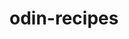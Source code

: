 # odin-recipes

<!--HTML Project - Odin Project

I learned how to setup an HTML boilerplate which is the infrastructure needed to code in HTML. For example, setting the parameters to english and accounting for special symbols through UTF-8. I worked with how to add text. The different header sizes (1-6). The use of paragraphs. Making lists, both ordered and unordered. Using absoulte and relative links for different pages and images. 

This is a project encapsulating everything I've learned in the HTML section of the Odin Project mentioned above. I'll be creating a website, which includes my favorite recipes.-->